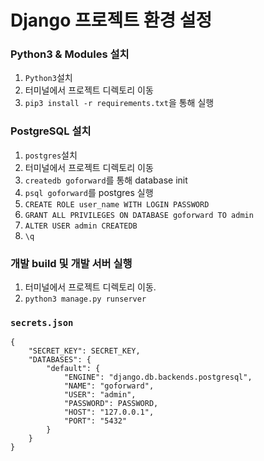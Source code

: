 # Django 프로젝트 환경 설정

### Python3 & Modules 설치
1. `Python3`설치
2. 터미널에서 프로젝트 디렉토리 이동
3. `pip3 install -r requirements.txt`을 통해 실행

### PostgreSQL 설치
1. `postgres`설치
2. 터미널에서 프로젝트 디렉토리 이동
3. `createdb goforward`를 통해 database init
4. `psql goforward`를 postgres 실행
5. `CREATE ROLE user_name WITH LOGIN PASSWORD`
6. `GRANT ALL PRIVILEGES ON DATABASE goforward TO admin`
7. `ALTER USER admin CREATEDB`
7. `\q`

### 개발 build 및 개발 서버 실행
1. 터미널에서 프로젝트 디렉토리 이동.
2. `python3 manage.py runserver` 

### `secrets.json`
```
{
    "SECRET_KEY": SECRET_KEY,
    "DATABASES": {
        "default": {
            "ENGINE": "django.db.backends.postgresql",
            "NAME": "goforward",
            "USER": "admin",
            "PASSWORD": PASSWORD,
            "HOST": "127.0.0.1",
            "PORT": "5432"
        }
    }
}
```
